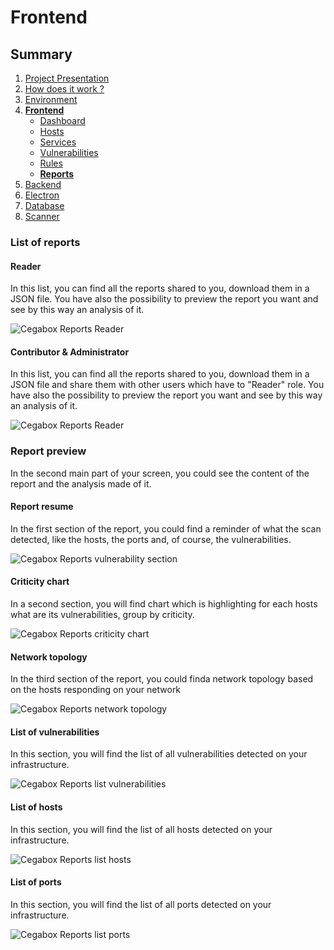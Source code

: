 # Frontend

## Summary

1. [Project Presentation](project.html)
2. [How does it work ?](working.html)
3. [Environment](env.html)
4. [**Frontend**](front.html)
   * [Dashboard](front.html)
   * [Hosts](hosts.html)
   * [Services](services.html)
   * [Vulnerabilities](vulnerabilities.html)
   * [Rules](rules.html)
   * [**Reports**](reports.html)
5. [Backend](back.html)
6. [Electron](electron.html)
7. [Database](database.html)
8. [Scanner](scanner.html)

### List of reports

#### Reader

In this list, you can find all the reports shared to you, download them in a JSON file. You have also the possibility to preview the report you want and see by this way an analysis of it.

![Cegabox Reports Reader](https://cebago.github.io/Cegabox/img/cegabox-reports-reader.png)

#### Contributor & Administrator

In this list, you can find all the reports shared to you, download them in a JSON file and share them with other users which have to "Reader" role. You have also the possibility to preview the report you want and see by this way an analysis of it.

![Cegabox Reports Reader](https://cebago.github.io/Cegabox/img/cegabox-reports-notReader.png)

### Report preview

In the second main part of your screen, you could see the content of the report and the analysis made of it.

#### Report resume

In the first section of the report, you could find a reminder of what the scan detected, like the hosts, the ports and, of course, the vulnerabilities.

![Cegabox Reports vulnerability section](https://cebago.github.io/Cegabox/img/cegabox-reports-sectionVuln.png)

#### Criticity chart

In a second section, you will find chart which is highlighting for each hosts what are its vulnerabilities, group by criticity.

![Cegabox Reports criticity chart](https://cebago.github.io/Cegabox/img/cegabox-reports-graphCriticity.png)

#### Network topology

In the third section of the report, you could finda network topology based on the hosts responding on your network

![Cegabox Reports network topology](https://cebago.github.io/Cegabox/img/cegabox-reports-networkTopology.png)

#### List of vulnerabilities

In this section, you will find the list of all vulnerabilities detected on your infrastructure.

![Cegabox Reports list vulnerabilities](https://cebago.github.io/Cegabox/img/cegabox-reports-listVulns.png)

#### List of hosts

In this section, you will find the list of all hosts detected on your infrastructure.

![Cegabox Reports list hosts](https://cebago.github.io/Cegabox/img/cegabox-reports-listHosts.png)

#### List of ports

In this section, you will find the list of all ports detected on your infrastructure.

![Cegabox Reports list ports](https://cebago.github.io/Cegabox/img/cegabox-reports-listPorts.png)
